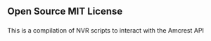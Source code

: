 ###
## Open Source MIT License
###

This is a compilation of NVR scripts to interact with the Amcrest API
